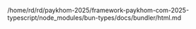 /home/rd/rd/paykhom-2025/framework-paykhom-com-2025-typescript/node_modules/bun-types/docs/bundler/html.md